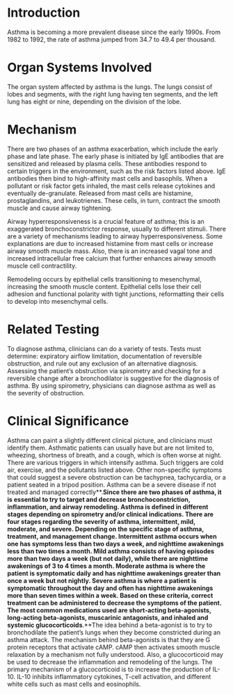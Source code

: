 # Introduction

Asthma is becoming a more prevalent disease since the early 1990s. From 1982 to 1992, the rate of asthma jumped from 34.7 to 49.4 per thousand.

# Organ Systems Involved

The organ system affected by asthma is the lungs. The lungs consist of lobes and segments, with the right lung having ten segments, and the left lung has eight or nine, depending on the division of the lobe.

# Mechanism

There are two phases of an asthma exacerbation, which include the early phase and late phase. The early phase is initiated by IgE antibodies that are sensitized and released by plasma cells. These antibodies respond to certain triggers in the environment, such as the risk factors listed above. IgE antibodies then bind to high-affinity mast cells and basophils. When a pollutant or risk factor gets inhaled, the mast cells release cytokines and eventually de-granulate. Released from mast cells are histamine, prostaglandins, and leukotrienes. These cells, in turn, contract the smooth muscle and cause airway tightening.

Airway hyperresponsiveness is a crucial feature of asthma; this is an exaggerated bronchoconstrictor response, usually to different stimuli. There are a variety of mechanisms leading to airway hyperresponsiveness. Some explanations are due to increased histamine from mast cells or increase airway smooth muscle mass. Also, there is an increased vagal tone and increased intracellular free calcium that further enhances airway smooth muscle cell contractility.

Remodeling occurs by epithelial cells transitioning to mesenchymal, increasing the smooth muscle content. Epithelial cells lose their cell adhesion and functional polarity with tight junctions, reformatting their cells to develop into mesenchymal cells.

# Related Testing

To diagnose asthma, clinicians can do a variety of tests. Tests must determine: expiratory airflow limitation, documentation of reversible obstruction, and rule out any exclusion of an alternative diagnosis. Assessing the patient’s obstruction via spirometry and checking for a reversible change after a bronchodilator is suggestive for the diagnosis of asthma. By using spirometry, physicians can diagnose asthma as well as the severity of obstruction.

# Clinical Significance

Asthma can paint a slightly different clinical picture, and clinicians must identify them. Asthmatic patients can usually have but are not limited to, wheezing, shortness of breath, and a cough, which is often worse at night. There are various triggers in which intensify asthma. Such triggers are cold air, exercise, and the pollutants listed above. Other non-specific symptoms that could suggest a severe obstruction can be tachypnea, tachycardia, or a patient seated in a tripod position. Asthma can be a severe disease if not treated and managed correctly**.**Since there are two phases of asthma, it is essential to try to target and decrease bronchoconstriction, inflammation, and airway remodeling. Asthma is defined in different stages depending on spirometry and/or clinical indications. There are four stages regarding the severity of asthma, intermittent, mild, moderate, and severe. Depending on the specific stage of asthma, treatment, and management change. Intermittent asthma occurs when one has symptoms less than two days a week, and nighttime awakenings less than two times a month. Mild asthma consists of having episodes more than two days a week (but not daily), while there are nighttime awakenings of 3 to 4 times a month. Moderate asthma is where the patient is symptomatic daily and has nighttime awakenings greater than once a week but not nightly. Severe asthma is where a patient is symptomatic throughout the day and often has nighttime awakenings more than seven times within a week. Based on these criteria, correct treatment can be administered to decrease the symptoms of the patient. The most common medications used are short-acting beta-agonists, long-acting beta-agonists, muscarinic antagonists, and inhaled and systemic glucocorticoids**.**The idea behind a beta-agonist is to try to bronchodilate the patient’s lungs when they become constricted during an asthma attack. The mechanism behind beta-agonists is that they are G protein receptors that activate cAMP. cAMP then activates smooth muscle relaxation by a mechanism not fully understood. Also, a glucocorticoid may be used to decrease the inflammation and remodeling of the lungs. The primary mechanism of a glucocorticoid is to increase the production of IL-10. IL-10 inhibits inflammatory cytokines, T-cell activation, and different white cells such as mast cells and eosinophils.